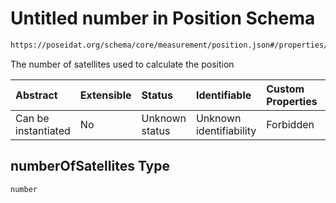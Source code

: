 # Untitled number in Position Schema

```txt
https://poseidat.org/schema/core/measurement/position.json#/properties/numberOfSatellites
```

The number of satellites used to calculate the position

| Abstract            | Extensible | Status         | Identifiable            | Custom Properties | Additional Properties | Access Restrictions | Defined In                                                                      |
| :------------------ | :--------- | :------------- | :---------------------- | :---------------- | :-------------------- | :------------------ | :------------------------------------------------------------------------------ |
| Can be instantiated | No         | Unknown status | Unknown identifiability | Forbidden         | Allowed               | none                | [position.json*](schemas/core/measurement/position.json "open original schema") |

## numberOfSatellites Type

`number`
